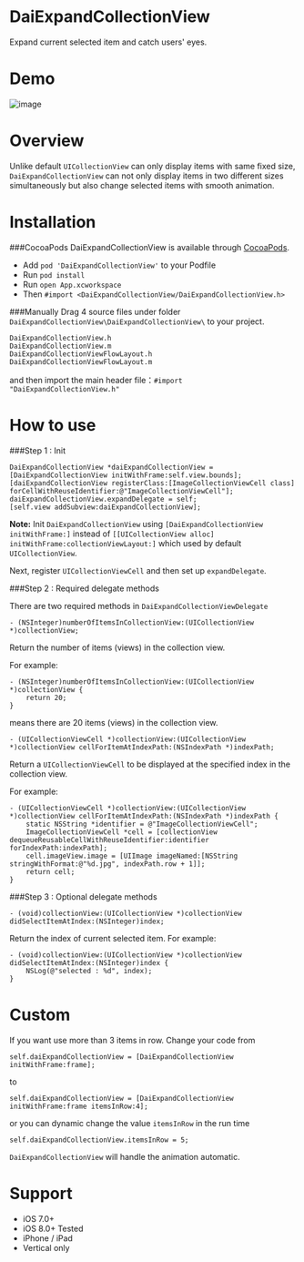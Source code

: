 DaiExpandCollectionView
======

Expand current selected item and catch users' eyes.

Demo
======

![image](https://s3-ap-northeast-1.amazonaws.com/daidoujiminecraft/Daidouji/DaiExpandCollectionViewPad3.gif)

Overview
======
Unlike default `UICollectionView` can only display items with same fixed size,
`DaiExpandCollectionView` can not only display items in two different sizes simultaneously but also change selected items with smooth animation.

Installation
======

###CocoaPods
DaiExpandCollectionView is available through [CocoaPods](http://cocoapods.org).

* Add ```pod 'DaiExpandCollectionView'``` to your Podfile
* Run ```pod install```
* Run ```open App.xcworkspace```
* Then ```#import <DaiExpandCollectionView/DaiExpandCollectionView.h>```

###Manually
Drag 4 source files under folder `DaiExpandCollectionView\DaiExpandCollectionView\` to your project.

`````
DaiExpandCollectionView.h
DaiExpandCollectionView.m
DaiExpandCollectionViewFlowLayout.h
DaiExpandCollectionViewFlowLayout.m
`````

and then import the main header file：`#import "DaiExpandCollectionView.h"`

How to use
======

###Step 1 : Init

`````
DaiExpandCollectionView *daiExpandCollectionView = [DaiExpandCollectionView initWithFrame:self.view.bounds];
[daiExpandCollectionView registerClass:[ImageCollectionViewCell class] forCellWithReuseIdentifier:@"ImageCollectionViewCell"];
daiExpandCollectionView.expandDelegate = self;
[self.view addSubview:daiExpandCollectionView];
`````

**Note:** Init `DaiExpandCollectionView` using `[DaiExpandCollectionView initWithFrame:]` instead of `[[UICollectionView alloc] initWithFrame:collectionViewLayout:]` which used by default `UICollectionView`.

Next, register `UICollectionViewCell` and then set up `expandDelegate`.

###Step 2 : Required delegate methods

There are two required methods in `DaiExpandCollectionViewDelegate`

`````
- (NSInteger)numberOfItemsInCollectionView:(UICollectionView *)collectionView;
`````

Return the number of items (views) in the collection view.

For example:

`````
- (NSInteger)numberOfItemsInCollectionView:(UICollectionView *)collectionView {
	return 20;
}
`````

means there are 20 items (views) in the collection view.

`````
- (UICollectionViewCell *)collectionView:(UICollectionView *)collectionView cellForItemAtIndexPath:(NSIndexPath *)indexPath;
`````

Return a `UICollectionViewCell` to be displayed at the specified index in the collection view.

For example:

`````
- (UICollectionViewCell *)collectionView:(UICollectionView *)collectionView cellForItemAtIndexPath:(NSIndexPath *)indexPath {
	static NSString *identifier = @"ImageCollectionViewCell";
	ImageCollectionViewCell *cell = [collectionView dequeueReusableCellWithReuseIdentifier:identifier forIndexPath:indexPath];
	cell.imageView.image = [UIImage imageNamed:[NSString stringWithFormat:@"%d.jpg", indexPath.row + 1]];
	return cell;
}
`````

###Step 3 : Optional delegate methods

`````
- (void)collectionView:(UICollectionView *)collectionView didSelectItemAtIndex:(NSInteger)index;
`````

Return the index of current selected item.
For example:

`````
- (void)collectionView:(UICollectionView *)collectionView didSelectItemAtIndex:(NSInteger)index {
	NSLog(@"selected : %d", index);
}
`````

Custom
======
If you want use more than 3 items in row. Change your code from

`````
self.daiExpandCollectionView = [DaiExpandCollectionView initWithFrame:frame];
`````

to

`````
self.daiExpandCollectionView = [DaiExpandCollectionView initWithFrame:frame itemsInRow:4];
`````

or you can dynamic change the value `itemsInRow` in the run time

`````
self.daiExpandCollectionView.itemsInRow = 5;
`````

`DaiExpandCollectionView` will handle the animation automatic.

Support
======
- iOS 7.0+
- iOS 8.0+ Tested
- iPhone / iPad
- Vertical only
  

